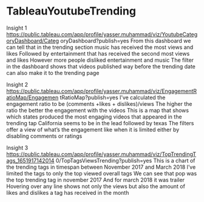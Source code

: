 # TableauYoutubeTrending
 
Insight 1
https://public.tableau.com/app/profile/yasser.muhammad/viz/YoutubeCategoryDashboard/Categ
oryDashboard?publish=yes
From this dashboard we can tell that in the trending section music has received the most views
and likes
Followed by entertainment that has received the second most views and likes
However more people disliked entertainment and music
The filter in the dashboard shows that videos published way before the trending date can also
make it to the trending page


Insight 2
https://public.tableau.com/app/profile/yasser.muhammad/viz/EngagementRatioMap/Engagemen
tRatioMap?publish=yes
I’ve calculated the engagement ratio to be (comments +likes + dislikes)/views
The higher the ratio the better the engagement with the videos
This is a map that shows which states produced the most engaging videos that appeared in the
trending tap
California seems to be in the lead followed by texas
The filters offer a view of what’s the engagement like when it is limited either by disabling
comments or ratings



Insight 3
https://public.tableau.com/app/profile/yasser.muhammad/viz/TopTrendingTags_1651917142014
0/TopTagsViewsTrending?publish=yes
This is a chart of the trending tags in timespan between November 2017 and March 2018
I’ve limited the tags to only the top viewed overall tags
We can see that pop was the top trending tag in november 2017
And for march 2018 it was trailer
Hovering over any line shows not only the views but also the amount of likes and dislikes a tag
has received in the month
